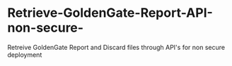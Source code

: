# Retrieve-GoldenGate-Report-API-non-secure-
Retreive GoldenGate Report and Discard files  through API's for non secure deployment
